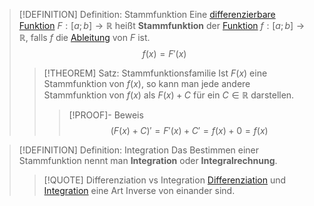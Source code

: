 > [!DEFINITION] Definition: Stammfunktion
> Eine [differenzierbare](../../Differentiation/Ableitung%20und%20Differenzierbarkeit.md) [Funktion](../../Funktionen/Funktion.md) $F: [a;b] \to \mathbb{R}$ heißt **Stammfunktion** der [Funktion](../../Funktionen/Funktion.md) $f: [a; b] \to \mathbb{R}$, falls $f$ die [Ableitung](../../Differentiation/Ableitung%20und%20Differenzierbarkeit.md) von $F$ ist.
> $$f(x) = F'(x)$$
> > [!THEOREM] Satz: Stammfunktionsfamilie
> > Ist $F(x)$ eine Stammfunktion von $f(x)$, so kann man jede andere Stammfunktion von $f(x)$ als $F(x)+C$ für ein $C\in \mathbb{R}$ darstellen.
> > > [!PROOF]- Beweis
> > > $$(F(x) + C)' = F'(x) + C' = f(x)+0=f(x)$$ 

> [!DEFINITION] Definition: Integration
> Das Bestimmen einer Stammfunktion nennt man **Integration** oder **Integralrechnung**.
> > [!QUOTE] Differenziation vs Integration
> > [Differenziation](../../Differentiation/Ableitung%20und%20Differenzierbarkeit.md) und [Integration](Stammfunktion.md) eine Art Inverse von einander sind.